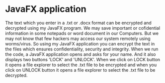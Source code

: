 # JavaFX application
The text which you enter in a .txt or .docx format can be encrypted and decrypted using my JavaFX program.
We may save important or cofidential information in some notepads or word document in our Computers. But we may not know that few hackers may access our system remotely using worms/virus. So using my JavaFX application you can encrypt the text in the files which ensures confidentiality, security and integrity. 
When we run the code, a JavaFX application opens and asks for your name. And it also displays two buttons 'LOCK' and 'UNLOCK'. When we click on LOCK button it opens a file explorer to select the .txt file to be encrypted and when you click on UNLOCK button it opens a file explorer to select the .txt file to be decrypted.
